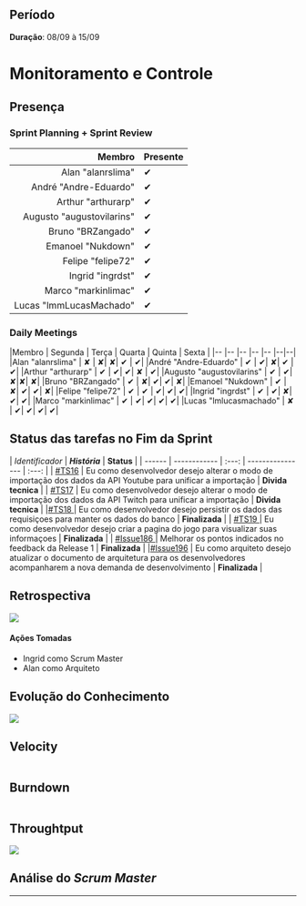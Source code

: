 ## Período

**Duração**: 08/09 à 15/09


# Monitoramento e Controle


## Presença
### Sprint Planning + Sprint Review

|Membro | Presente |
|---:|:---|
|Alan "alanrslima" | &#10004; |
|André "Andre-Eduardo" | &#10004; |
|Arthur "arthurarp" | &#10004; |
|Augusto "augustovilarins" | &#10004; |
|Bruno "BRZangado" | &#10004;|
|Emanoel "Nukdown" | &#10004; |
|Felipe "felipe72" | &#10004; |
|Ingrid "ingrdst" | &#10004; |
|Marco "markinlimac" | &#10004; |
|Lucas "lmmLucasMachado" | &#10004;|

### Daily Meetings


|Membro | Segunda | Terça | Quarta | Quinta | Sexta |
|-- |-- |-- |-- |-- |--|--|
|Alan "alanrslima" | &#x2718; | &#x2718;| &#x2718;| &#10004; | &#10004;|
|André "Andre-Eduardo" | &#10004; | &#10004;| &#x2718;| &#10004; | &#10004;|
|Arthur "arthurarp" | &#10004; | &#10004;| &#10004;| &#x2718; | &#10004;|
|Augusto "augustovilarins" | &#10004; | &#10004;| &#x2718;|&#x2718;| &#x2718;|
|Bruno "BRZangado" | &#10004; | &#x2718;| &#10004;| &#10004;| &#x2718;|
|Emanoel "Nukdown" | &#10004; | &#x2718;| &#10004;| &#10004;| &#x2718;|
|Felipe "felipe72" | &#10004; | &#10004; | &#10004;| &#10004;| &#10004;|
|Ingrid "ingrdst" | &#10004; | &#10004;| &#x2718;| &#10004;| &#10004;|
|Marco "markinlimac" | &#10004; | &#10004;| &#10004;| &#10004;| &#10004;|
|Lucas "lmlucasmachado" | &#x2718; | &#10004;| &#10004;| &#10004;| &#10004;|



## Status das tarefas no Fim da Sprint


| *Identificador* | ***História*** | **Status** |
| ------ | ------------ |     :---:     |  ---------------- | :---:  |
| [#TS16](https://github.com/fga-eps-mds/2018.2-GamesBI/issues/191) | Eu como desenvolvedor desejo alterar o modo de importação dos dados da API Youtube para unificar a importação  | **Divida tecnica**  |
| [#TS17](https://github.com/fga-eps-mds/2018.2-GamesBI/issues/192) | Eu como desenvolvedor desejo alterar o modo de importação dos dados da API Twitch para unificar a importação | **Divida tecnica**  |
|[#TS18 ](https://github.com/fga-eps-mds/2018.2-GamesBI/issues/194) | Eu como desenvolvedor desejo persistir os dados das requisiçoes para manter os dados do banco | **Finalizada**  |
| [#TS19 ](https://github.com/fga-eps-mds/2018.2-GamesBI/issues/195) | Eu como desenvolvedor desejo criar a pagina do jogo para visualizar suas informaçoes | **Finalizada**  |
| [#Issue186 ](https://github.com/fga-eps-mds/2018.2-GamesBI/issues/186) | Melhorar os pontos indicados no feedback da Release 1 | **Finalizada**  |
|[#Issue196](https://github.com/fga-eps-mds/2018.2-GamesBI/issues/196) | Eu como arquiteto desejo atualizar o documento de arquitetura para os desenvolvedores acompanharem a nova demanda de desenvolvimento |  **Finalizada**  |




## Retrospectiva

<img src="https://i.imgur.com/6HbC7Dh.png">

#### Ações Tomadas

- Ingrid como Scrum Master
- Alan como Arquiteto

## Evolução do Conhecimento

<img src="https://i.imgur.com/mpgwFDv.png">


## Velocity

<img src="">

## Burndown
<img src="">

## Throughtput

<img src="https://i.imgur.com/zu6EtIB.png">

## Análise do <i>Scrum Master</i>    



***

